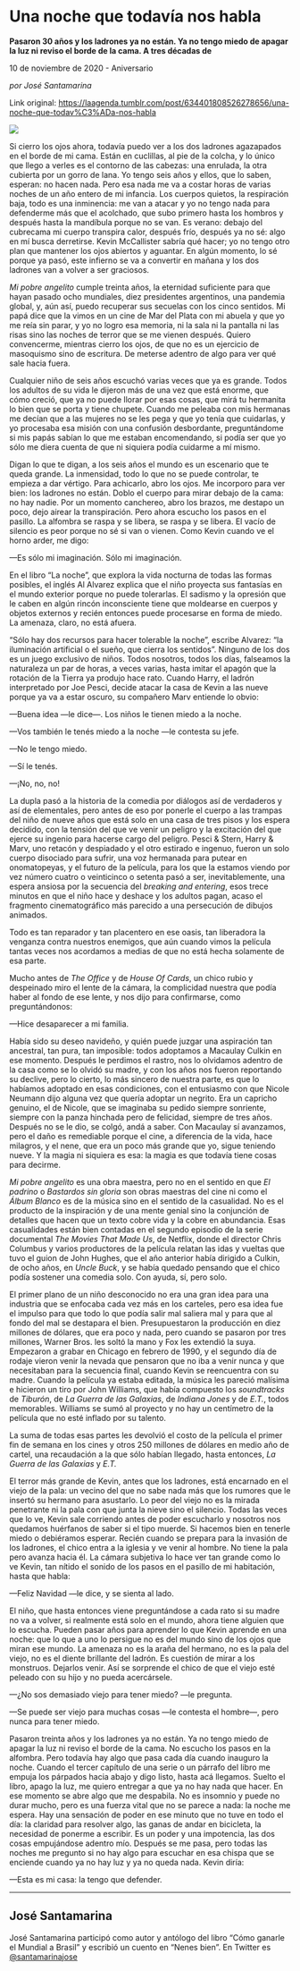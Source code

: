 # Una noche que todavía nos habla

**Pasaron 30 años y los ladrones ya no están. Ya no tengo miedo de apagar la luz ni reviso el borde de la cama. A tres décadas de**

10 de noviembre de 2020 - Aniversario

_por José Santamarina_

Link original: https://laagenda.tumblr.com/post/634401808526278656/una-noche-que-todav%C3%ADa-nos-habla

![](https://64.media.tumblr.com/de1eebb5160556864d51952703eeaaf2/ab8cdbef0192b43e-56/s500x750/361e76fe8d48703f6849fea036c2c94b5fef4b78.jpg)


Si cierro los ojos ahora, todavía puedo ver a los dos ladrones agazapados en el borde de mi cama. Están en cuclillas, al pie de la colcha, y lo único que llego a verles es el contorno de las cabezas: una enrulada, la otra cubierta por un gorro de lana. Yo tengo seis años y ellos, que lo saben, esperan: no hacen nada. Pero esa nada me va a costar horas de varias noches de un año entero de mi infancia. Los cuerpos quietos, la respiración baja, todo es una inminencia: me van a atacar y yo no tengo nada para defenderme más que el acolchado, que subo primero hasta los hombros y después hasta la mandíbula porque no se van. Es verano: debajo del cubrecama mi cuerpo transpira calor, después frío, después ya no sé: algo en mí busca derretirse. Kevin McCallister sabría qué hacer; yo no tengo otro plan que mantener los ojos abiertos y aguantar. En algún momento, lo sé porque ya pasó, este infierno se va a convertir en mañana y los dos ladrones van a volver a ser graciosos.

*Mi pobre angelito* cumple treinta años, la eternidad suficiente para que hayan pasado ocho mundiales, diez presidentes argentinos, una pandemia global, y, aún así, puedo recuperar sus secuelas con los cinco sentidos. Mi papá dice que la vimos en un cine de Mar del Plata con mi abuela y que yo me reía sin parar, y yo no logro esa memoria, ni la sala ni la pantalla ni las risas sino las noches de terror que se me vienen después. Quiero convencerme, mientras cierro los ojos, de que no es un ejercicio de masoquismo sino de escritura. De meterse adentro de algo para ver qué sale hacia fuera. 

Cualquier niño de seis años escuchó varias veces que ya es grande. Todos los adultos de su vida le dijeron más de una vez que está enorme, que cómo creció, que ya no puede llorar por esas cosas, que mirá tu hermanita lo bien que se porta y tiene chupete. Cuando me peleaba con mis hermanas me decían que a las mujeres no se les pega y que yo tenía que cuidarlas, y yo procesaba esa misión con una confusión desbordante, preguntándome si mis papás sabían lo que me estaban encomendando, si podía ser que yo sólo me diera cuenta de que ni siquiera podía cuidarme a mí mismo. 

Digan lo que te digan, a los seis años el mundo es un escenario que te queda grande. La inmensidad, todo lo que no se puede controlar, te empieza a dar vértigo. Para achicarlo, abro los ojos. Me incorporo para ver bien: los ladrones no están. Doblo el cuerpo para mirar debajo de la cama: no hay nadie. Por un momento canchereo, abro los brazos, me destapo un poco, dejo airear la transpiración. Pero ahora escucho los pasos en el pasillo. La alfombra se raspa y se libera, se raspa y se libera. El vacío de silencio es peor porque no sé si van o vienen. Como Kevin cuando ve el horno arder, me digo: 

—Es sólo mi imaginación. Sólo mi imaginación.






En el libro “La noche”, que explora la vida nocturna de todas las formas posibles, el inglés Al Alvarez explica que el niño proyecta sus fantasías en el mundo exterior porque no puede tolerarlas. El sadismo y la opresión que le caben en algún rincón inconsciente tiene que moldearse en cuerpos y objetos externos y recién entonces puede procesarse en forma de miedo. La amenaza, claro, no está afuera. 

“Sólo hay dos recursos para hacer tolerable la noche”, escribe Alvarez: “la iluminación artificial o el sueño, que cierra los sentidos”. Ninguno de los dos es un juego exclusivo de niños. Todos nosotros, todos los días, falseamos la naturaleza un par de horas, a veces varias, hasta imitar el apagón que la rotación de la Tierra ya produjo hace rato. Cuando Harry, el ladrón interpretado por Joe Pesci, decide atacar la casa de Kevin a las nueve porque ya va a estar oscuro, su compañero Marv entiende lo obvio: 

—Buena idea —le dice—. Los niños le tienen miedo a la noche. 

—Vos también le tenés miedo a la noche —le contesta su jefe.

—No le tengo miedo.

—Sí le tenés.

—¡No, no, no!

La dupla pasó a la historia de la comedia por diálogos así de verdaderos y así de elementales, pero antes de eso por ponerle el cuerpo a las trampas del niño de nueve años que está solo en una casa de tres pisos y los espera decidido, con la tensión del que ve venir un peligro y la excitación del que ejerce su ingenio para hacerse cargo del peligro. Pesci & Stern, Harry & Marv, uno retacón y despiadado y el otro estirado e ingenuo, fueron un solo cuerpo disociado para sufrir, una voz hermanada para putear en onomatopeyas, y el futuro de la película, para los que la estamos viendo por vez número cuatro o veinticinco o setenta pasó a ser, inevitablemente, una espera ansiosa por la secuencia del *breaking and entering*, esos trece minutos en que el niño hace y deshace y los adultos pagan, acaso el fragmento cinematográfico más parecido a una persecución de dibujos animados. 

Todo es tan reparador y tan placentero en ese oasis, tan liberadora la venganza contra nuestros enemigos, que aún cuando vimos la película tantas veces nos acordamos a medias de que no está hecha solamente de esa parte.

Mucho antes de *The Office* y de *House Of Cards*, un chico rubio y despeinado miro el lente de la cámara, la complicidad nuestra que podía haber al fondo de ese lente, y nos dijo para confirmarse, como preguntándonos:

—Hice desaparecer a mi familia.

Había sido su deseo navideño, y quién puede juzgar una aspiración tan ancestral, tan pura, tan imposible: todos adoptamos a Macaulay Culkin en ese momento. Después le perdimos el rastro, nos lo olvidamos adentro de la casa como se lo olvidó su madre, y con los años nos fueron reportando su declive, pero lo cierto, lo más sincero de nuestra parte, es que lo habíamos adoptado en esas condiciones, con el entusiasmo con que Nicole Neumann dijo alguna vez que quería adoptar un negrito. Era un capricho genuino, el de Nicole, que se imaginaba su pedido siempre sonriente, siempre con la panza hinchada pero de felicidad, siempre de tres años. Después no se le dio, se colgó, andá a saber. Con Macaulay sí avanzamos, pero el daño es remediable porque el cine, a diferencia de la vida, hace milagros, y el nene, que era un poco más grande que yo, sigue teniendo nueve. Y la magia ni siquiera es esa: la magia es que todavía tiene cosas para decirme.

*Mi pobre angelito* es una obra maestra, pero no en el sentido en que *El padrino* o *Bastardos sin gloria* son obras maestras del cine ni como el *Álbum Blanco* es de la música sino en el sentido de la casualidad. No es el producto de la inspiración y de una mente genial sino la conjunción de detalles que hacen que un texto cobre vida y la cobre en abundancia. Esas casualidades están bien contadas en el segundo episodio de la serie documental *The Movies That Made Us*, de Netflix, donde el director Chris Columbus y varios productores de la película relatan las idas y vueltas que tuvo el guion de John Hughes, que el año anterior había dirigido a Culkin, de ocho años, en *Uncle Buck*, y se había quedado pensando que el chico podía sostener una comedia solo. Con ayuda, sí, pero solo. 

El primer plano de un niño desconocido no era una gran idea para una industria que se enfocaba cada vez más en los carteles, pero esa idea fue el impulso para que todo lo que podía salir mal saliera mal y para que al fondo del mal se destapara el bien. Presupuestaron la producción en diez millones de dólares, que era poco y nada, pero cuando se pasaron por tres millones, Warner Bros. les soltó la mano y Fox les extendió la suya. Empezaron a grabar en Chicago en febrero de 1990, y el segundo día de rodaje vieron venir la nevada que pensaron que no iba a venir nunca y que necesitaban para la secuencia final, cuando Kevin se reencuentra con su madre. Cuando la película ya estaba editada, la música les pareció malísima e hicieron un tiro por John Williams, que había compuesto los *soundtracks* de *Tiburón*, de *La Guerra de las Galaxias*, de *Indiana Jones* y de *E.T.*, todos memorables. Williams se sumó al proyecto y no hay un centímetro de la película que no esté inflado por su talento. 

La suma de todas esas partes les devolvió el costo de la película el primer fin de semana en los cines y otros 250 millones de dólares en medio año de cartel, una recaudación a la que sólo habían llegado, hasta entonces, *La Guerra de las Galaxias* y *E.T.*

El terror más grande de Kevin, antes que los ladrones, está encarnado en el viejo de la pala: un vecino del que no sabe nada más que los rumores que le insertó su hermano para asustarlo. Lo peor del viejo no es la mirada penetrante ni la pala con que junta la nieve sino el silencio. Todas las veces que lo ve, Kevin sale corriendo antes de poder escucharlo y nosotros nos quedamos huérfanos de saber si el tipo muerde. Si hacemos bien en tenerle miedo o debiéramos esperar. Recién cuando se prepara para la invasión de los ladrones, el chico entra a la iglesia y ve venir al hombre. No tiene la pala pero avanza hacia él. La cámara subjetiva lo hace ver tan grande como lo ve Kevin, tan nítido el sonido de los pasos en el pasillo de mi habitación, hasta que habla:

—Feliz Navidad —le dice, y se sienta al lado.

El niño, que hasta entonces viene preguntándose a cada rato si su madre no va a volver, si realmente está solo en el mundo, ahora tiene alguien que lo escucha. Pueden pasar años para aprender lo que Kevin aprende en una noche: que lo que a uno lo persigue no es del mundo sino de los ojos que miran ese mundo. La amenaza no es la araña del hermano, no es la pala del viejo, no es el diente brillante del ladrón. Es cuestión de mirar a los monstruos. Dejarlos venir. Así se sorprende el chico de que el viejo esté peleado con su hijo y no pueda acercársele.

—¿No sos demasiado viejo para tener miedo? —le pregunta.

—Se puede ser viejo para muchas cosas —le contesta el hombre—, pero nunca para tener miedo.

Pasaron treinta años y los ladrones ya no están. Ya no tengo miedo de apagar la luz ni reviso el borde de la cama. No escucho los pasos en la alfombra. Pero todavía hay algo que pasa cada día cuando inauguro la noche. Cuando el tercer capítulo de una serie o un párrafo del libro me empuja los párpados hacia abajo y digo listo, hasta acá llegamos. Suelto el libro, apago la luz, me quiero entregar a que ya no hay nada que hacer. En ese momento se abre algo que me despabila. No es insomnio y puede no durar mucho, pero es una fuerza vital que no se parece a nada: la noche me espera. Hay una sensación de poder en ese minuto que no tuve en todo el día: la claridad para resolver algo, las ganas de andar en bicicleta, la necesidad de ponerme a escribir. Es un poder y una impotencia, las dos cosas empujándose adentro mío. Después se me pasa, pero todas las noches me pregunto si no hay algo para escuchar en esa chispa que se enciende cuando ya no hay luz y ya no queda nada. Kevin diría:

—Esta es mi casa: la tengo que defender.



---

José Santamarina
----------------

 José Santamarina participó como autor y antólogo del libro “Cómo ganarle el Mundial a Brasil” y escribió un cuento en “Nenes bien”. En Twitter es [@santamarinajose](https://twitter.com/santamarinajose) 

